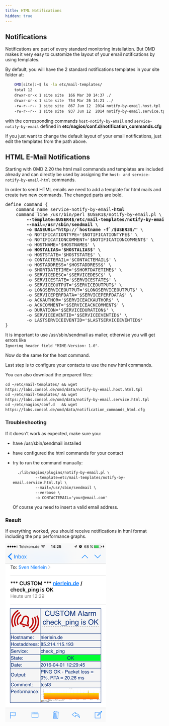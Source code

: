 ```yaml
---
title: HTML Notifications
hidden: true
---
```


## Notifications

Notifications are part of every standard monitoring installation. But OMD makes it very easy to customize the layout of your email notifications by using templates.

By default, you will have the 2 standard notifications templates in your site folder at:

``` bash
    OMD[site]:~$ ls -la etc/mail-templates/
    total 12
    drwxr-xr-x 1 site site  166 Mar 30 14:37 ./
    drwxr-xr-x 1 site site  754 Mar 26 14:21 ../
    -rw-r--r-- 1 site site  867 Jun 12  2014 notify-by-email.host.tpl
    -rw-r--r-- 1 site site  937 Jun 12  2014 notify-by-email.service.tpl
```

with the corresponding commands `host-notify-by-email` and `service-notify-by-email` defined in **etc/nagios/conf.d/notification\_commands.cfg**

If you just want to change the default layout of your email notifications, just edit
the templates from the path above.


## HTML E-Mail Notifications

<p class="hint">
Starting with OMD 2.20 the html mail commands and templates are included already and can directly be used by assigning the <code>host- and service-notify-by-email-html</code> commands.
</p>

In order to send HTML emails we need to add a template  for html mails and create two
new commands. The changed parts are bold.

<pre>
define command {
    command_name service-notify-by-email<b>-html</b>
    command_line /usr/bin/perl $USER1$/notify-by-email.pl \
        <b>--template=$USER4$/etc/mail-templates/notify-by-email.service.html.tpl</b> \
        <b>--mail=/usr/sbin/sendmail \</b>
        <b>-o BASEURL="http://`hostname -f`/$USER3$/"</b> \
        -o NOTIFICATIONTYPE='$NOTIFICATIONTYPE$' \
        -o NOTIFICATIONCOMMENT='$NOTIFICATIONCOMMENT$' \
        -o HOSTNAME='$HOSTNAME$' \
        <b>-o HOSTALIAS='$HOSTALIAS$' \</b>
        -o HOSTSTATE='$HOSTSTATE$' \
        -o CONTACTEMAIL='$CONTACTEMAIL$' \
        -o HOSTADDRESS='$HOSTADDRESS$' \
        -o SHORTDATETIME='$SHORTDATETIME$' \
        -o SERVICEDESC='$SERVICEDESC$' \
        -o SERVICESTATE='$SERVICESTATE$' \
        -o SERVICEOUTPUT='$SERVICEOUTPUT$' \
        -o LONGSERVICEOUTPUT='$LONGSERVICEOUTPUT$' \
        -o SERVICEPERFDATA='$SERVICEPERFDATA$' \
        -o ACKAUTHOR='$SERVICEACKAUTHOR$' \
        -o ACKCOMMENT='$SERVICEACKCOMMENT$' \
        -o DURATION='$SERVICEDURATION$' \
        -o SERVICEEVENTID='$SERVICEEVENTID$' \
        -o LASTSERVICEEVENTID='$LASTSERVICEEVENTID$'
}
</pre>

It is important to use /usr/sbin/sendmail as mailer, otherwise you will get errors like<br>
`Ignoring header field "MIME-Version: 1.0"`.

Now do the same for the host command.

Last step is to configure your contacts to use the new html commands.

You can also download the prepared files:

```
cd ~/etc/mail-templates/ && wget https://labs.consol.de/omd/data/notify-by-email.host.html.tpl
cd ~/etc/mail-templates/ && wget https://labs.consol.de/omd/data/notify-by-email.service.html.tpl
cd ~/etc/nagios/conf.d   && wget https://labs.consol.de/omd/data/notification_commands_html.cfg
```

### Troubleshooting

If it doesn't work as expected, make sure you:

- have /usr/sbin/sendmail installed
- have configured the html commands for your contact
- try to run the command manually:

        ./lib/nagios/plugins/notify-by-email.pl \
                --template=etc/mail-templates/notify-by-email.service.html.tpl \
                --mail=/usr/sbin/sendmail \
                --verbose \
                -o CONTACTEMAIL='your@email.com'

    Of course you need to insert a valid email address.


### Result

If everything worked, you should receive notifications in html format including
the pnp performance graphs.

![](./notifications.png)
